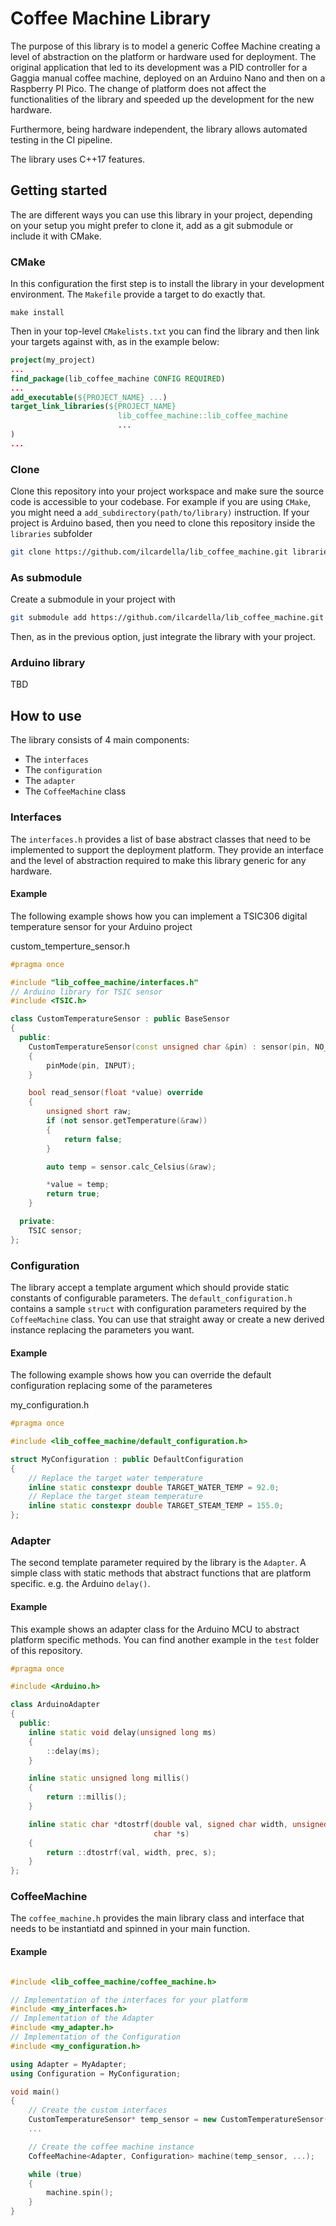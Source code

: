 # Coffee Machine Library

The purpose of this library is to model a generic Coffee Machine creating a level of abstraction on the platform or hardware used for deployment.
The original application that led to its development was a PID controller for a Gaggia manual coffee machine, deployed on an Arduino Nano and then on a Raspberry PI Pico. The change of platform does not affect the functionalities of the library and speeded up the development for the new hardware.

Furthermore, being hardware independent, the library allows automated testing in the CI pipeline.

The library uses C++17 features.

## Getting started

The are different ways you can use this library in your project, depending on your setup
you might prefer to clone it, add as a git submodule or include it with CMake.

### CMake

In this configuration the first step is to install the library in your development
environment. The `Makefile` provide a target to do exactly that.

```
make install
```

Then in your top-level `CMakelists.txt` you can find the library and then link your
targets against with, as in the example below:

```CMake
project(my_project)
...
find_package(lib_coffee_machine CONFIG REQUIRED)
...
add_executable(${PROJECT_NAME} ...)
target_link_libraries(${PROJECT_NAME}
                        lib_coffee_machine::lib_coffee_machine
                        ...
)
...
```

### Clone

Clone this repository into your project workspace and make sure the source code is
accessible to your codebase.
For example if you are using `CMake`, you might need a `add_subdirectory(path/to/library)`
instruction.
If your project is Arduino based, then you need to clone this repository inside the
`libraries` subfolder

```bash
git clone https://github.com/ilcardella/lib_coffee_machine.git libraries/lib_coffee_machine
```

### As submodule

Create a submodule in your project with

```bash
git submodule add https://github.com/ilcardella/lib_coffee_machine.git lib_coffee_machine
```

Then, as in the previous option, just integrate the library with your project.

### Arduino library

TBD

## How to use

The library consists of 4 main components:
- The `interfaces`
- The `configuration`
- The `adapter`
- The `CoffeeMachine` class

### Interfaces

The `interfaces.h` provides a list of base abstract classes that need to be implemented to support the deployment platform. They provide an interface and the level of abstraction required to make this library generic for any hardware.

#### Example

The following example shows how you can implement a TSIC306 digital temperature sensor for your Arduino project

custom_temperture_sensor.h
```c++
#pragma once

#include "lib_coffee_machine/interfaces.h"
// Arduino library for TSIC sensor
#include <TSIC.h>

class CustomTemperatureSensor : public BaseSensor
{
  public:
    CustomTemperatureSensor(const unsigned char &pin) : sensor(pin, NO_VCC_PIN, TSIC_30x)
    {
        pinMode(pin, INPUT);
    }

    bool read_sensor(float *value) override
    {
        unsigned short raw;
        if (not sensor.getTemperature(&raw))
        {
            return false;
        }

        auto temp = sensor.calc_Celsius(&raw);

        *value = temp;
        return true;
    }

  private:
    TSIC sensor;
};

```

### Configuration

The library accept a template argument which should provide static constants of configurable parameters.
The `default_configuration.h` contains a sample `struct` with configuration parameters required by the `CoffeeMachine` class. You can use that straight away or create a new derived instance replacing the parameters you want.

#### Example

The following example shows how you can override the default configuration replacing some of the parameteres

my_configuration.h
```c++
#pragma once

#include <lib_coffee_machine/default_configuration.h>

struct MyConfiguration : public DefaultConfiguration
{
    // Replace the target water temperature
    inline static constexpr double TARGET_WATER_TEMP = 92.0;
    // Replace the target steam temperature
    inline static constexpr double TARGET_STEAM_TEMP = 155.0;
};
```

### Adapter

The second template parameter required by the library is the `Adapter`. A simple class with static methods that abstract functions that are platform specific. e.g. the Arduino `delay()`.

#### Example

This example shows an adapter class for the Arduino MCU to abstract platform specific methods. You can find another example in the `test` folder of this repository.

```c++
#pragma once

#include <Arduino.h>

class ArduinoAdapter
{
  public:
    inline static void delay(unsigned long ms)
    {
        ::delay(ms);
    }

    inline static unsigned long millis()
    {
        return ::millis();
    }

    inline static char *dtostrf(double val, signed char width, unsigned char prec,
                                char *s)
    {
        return ::dtostrf(val, width, prec, s);
    }
};

```

### CoffeeMachine

The `coffee_machine.h` provides the main library class and interface that needs to be instantiatd and spinned in your main function.

#### Example

```c++

#include <lib_coffee_machine/coffee_machine.h>

// Implementation of the interfaces for your platform
#include <my_interfaces.h>
// Implementation of the Adapter
#include <my_adapter.h>
// Implementation of the Configuration
#include <my_configuration.h>

using Adapter = MyAdapter;
using Configuration = MyConfiguration;

void main()
{
    // Create the custom interfaces
    CustomTemperatureSensor* temp_sensor = new CustomTemperatureSensor();
    ...

    // Create the coffee machine instance
    CoffeeMachine<Adapter, Configuration> machine(temp_sensor, ...);

    while (true)
    {
        machine.spin();
    }
}

```
